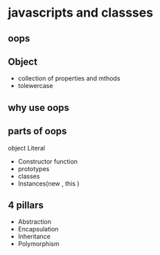 # javascripts and classses

## oops 

## Object 
- collection of properties and mthods
- tolewercase

## why use oops


## parts of oops

object Literal
- Constructor function
- prototypes
- classes 
- Instances(new , this )

## 4 pillars
- Abstraction
- Encapsulation
- Inheritance 
- Polymorphism